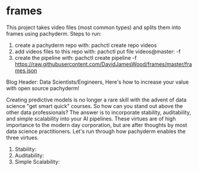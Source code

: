 # frames
This project takes video files (most common types) and splits them into frames using pachyderm.
Steps to run:
1. create a pachyderm repo with: pachctl create repo videos
2. add videos files to this repo with: pachctl put file videos@master:<name-of-file> -f <path-to-file>
3. create the pipeline with: pachctl create pipeline -f https://raw.githubusercontent.com/DavidJamesWood/frames/master/frames.json
  
Blog Header: Data Scientists/Engineers, Here's how to increase your value with open source pachyderm!

  Creating predictive models is no longer a rare skill with the advent of data science "get smart quick" courses. So how can you stand out above the other data professionals? The answer is to incorporate stability, auditability, and simple scalability into your AI pipelines. These virtues are of high importance to the modern day corporation, but are after thoughts by most data science practitioners. Let's run through how pachyderm enables the three virtues.
1. Stability: 
2. Auditability:
3. Simple Scalability:
